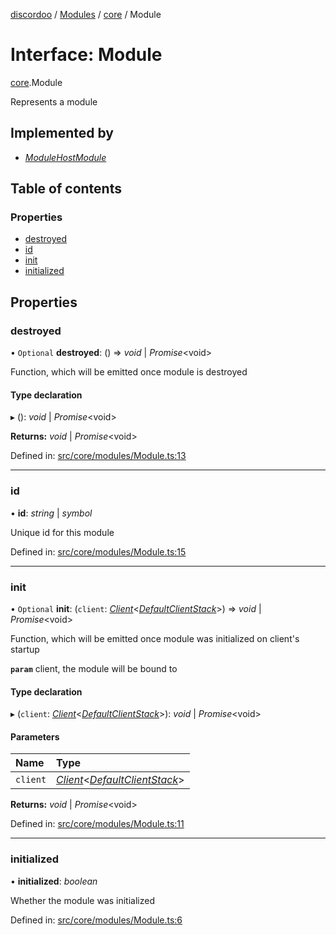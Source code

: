 [discordoo](../README.md) / [Modules](../modules.md) / [core](../modules/core.md) / Module

# Interface: Module

[core](../modules/core.md).Module

Represents a module

## Implemented by

- [*ModuleHostModule*](../classes/wrapper.modulehostmodule.md)

## Table of contents

### Properties

- [destroyed](core.module.md#destroyed)
- [id](core.module.md#id)
- [init](core.module.md#init)
- [initialized](core.module.md#initialized)

## Properties

### destroyed

• `Optional` **destroyed**: () => *void* \| *Promise*<void\>

Function, which will be emitted once module is destroyed

#### Type declaration

▸ (): *void* \| *Promise*<void\>

**Returns:** *void* \| *Promise*<void\>

Defined in: [src/core/modules/Module.ts:13](https://github.com/Discordoo/discordoo/blob/8db69d8/src/core/modules/Module.ts#L13)

___

### id

• **id**: *string* \| *symbol*

Unique id for this module

Defined in: [src/core/modules/Module.ts:15](https://github.com/Discordoo/discordoo/blob/8db69d8/src/core/modules/Module.ts#L15)

___

### init

• `Optional` **init**: (`client`: [*Client*](../classes/core.client.md)<[*DefaultClientStack*](core.defaultclientstack.md)\>) => *void* \| *Promise*<void\>

Function, which will be emitted once module was initialized on client's startup

**`param`** client, the module will be bound to

#### Type declaration

▸ (`client`: [*Client*](../classes/core.client.md)<[*DefaultClientStack*](core.defaultclientstack.md)\>): *void* \| *Promise*<void\>

#### Parameters

| Name | Type |
| :------ | :------ |
| `client` | [*Client*](../classes/core.client.md)<[*DefaultClientStack*](core.defaultclientstack.md)\> |

**Returns:** *void* \| *Promise*<void\>

Defined in: [src/core/modules/Module.ts:11](https://github.com/Discordoo/discordoo/blob/8db69d8/src/core/modules/Module.ts#L11)

___

### initialized

• **initialized**: *boolean*

Whether the module was initialized

Defined in: [src/core/modules/Module.ts:6](https://github.com/Discordoo/discordoo/blob/8db69d8/src/core/modules/Module.ts#L6)

